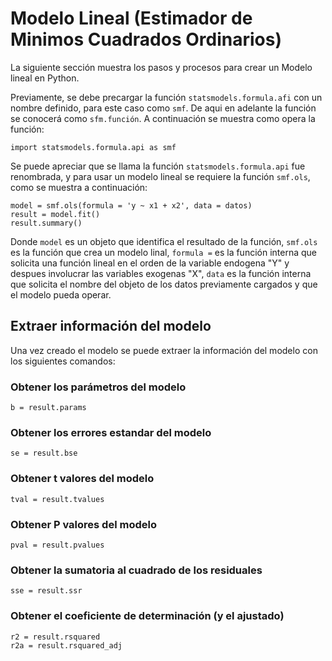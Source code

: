 

# Modelo Lineal (Estimador de Minimos Cuadrados Ordinarios)

La siguiente sección muestra los pasos y procesos para crear un Modelo
lineal en Python.

Previamente, se debe precargar la función `statsmodels.formula.afi` con un nombre
definido, para este caso como `smf`. De aqui en adelante la función se conocerá como `sfm.función`. A continuación se muestra como opera la función:

```
import statsmodels.formula.api as smf
```
Se puede apreciar que se llama la función `statsmodels.formula.api` fue renombrada, y para usar un modelo lineal se requiere la función `smf.ols`, como se muestra a continuación: 

```
model = smf.ols(formula = 'y ~ x1 + x2', data = datos)
result = model.fit()
result.summary()
```

Donde `model` es un objeto que identifica el resultado de la función, `smf.ols` es la función que crea un modelo linal, `formula =` es la función interna que solicita una función lineal en el orden de la variable endogena "Y" y despues involucrar las variables exogenas "X", `data` es la función interna que solicita el nombre del objeto de los datos previamente cargados y que el modelo pueda operar.

## Extraer información del modelo

Una vez creado el modelo se puede extraer la información del modelo con los siguientes comandos:

### Obtener los parámetros del modelo

```
b = result.params
```

### Obtener los errores estandar del modelo
```
se = result.bse
```
### Obtener t valores del modelo
```
tval = result.tvalues
```
### Obtener P valores del modelo
```
pval = result.pvalues
```
### Obtener la sumatoria al cuadrado de los residuales
```
sse = result.ssr
```
### Obtener el coeficiente de determinación (y el ajustado)
```
r2 = result.rsquared
r2a = result.rsquared_adj
```
